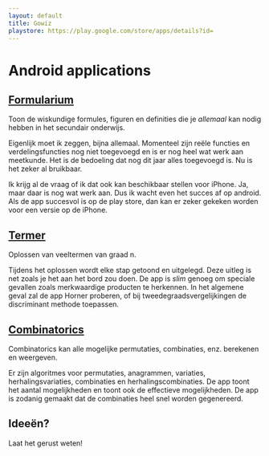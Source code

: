 ```yaml
---
layout: default
title: Gowiz
playstore: https://play.google.com/store/apps/details?id=
---
```


Android applications
=======


[Formularium]({{page.playstore}}be.ppareit.formularium)
----------------------

Toon de wiskundige formules, figuren en definities die je _allemaal_ kan nodig hebben in het secundair onderwijs.

Eigenlijk moet ik zeggen, bijna allemaal. Momenteel zijn reële functies en verdelingsfuncties nog niet toegevoegd en is er nog heel wat werk aan meetkunde. Het is de bedoeling dat nog dit jaar alles toegevoegd is. Nu is het zeker al bruikbaar.

Ik krijg al de vraag of ik dat ook kan beschikbaar stellen voor iPhone. Ja, maar daar is nog wat werk aan. Dus ik wacht even het succes af op android. Als de app succesvol is op de play store, dan kan er zeker gekeken worden voor een versie op de iPhone.

[Termer]({{page.playstore}}be.ppareit.termer)
------------

Oplossen van veeltermen van graad n.

Tijdens het oplossen wordt elke stap getoond en uitgelegd. Deze uitleg is net zoals je het aan het bord zou doen. De app is _slim_ genoeg om speciale gevallen zoals merkwaardige producten te herkennen. In het algemene geval zal de app Horner proberen, of bij tweedegraadsvergelijkingen de discriminant methode toepassen.

[Combinatorics]({{page.playstore}}be.ppareit.combinatorics)
------------

Combinatorics kan alle mogelijke permutaties, combinaties, enz. berekenen en weergeven.

Er zijn algoritmes voor permutaties, anagrammen, variaties, herhalingsvariaties, combinaties en herhalingscombinaties. De app toont het aantal mogelijkheden en toont ook de effectieve mogelijkheden. De app is zodanig gemaakt dat de combinaties heel snel worden gegenereerd.

Ideeën?
------
Laat het gerust weten!






